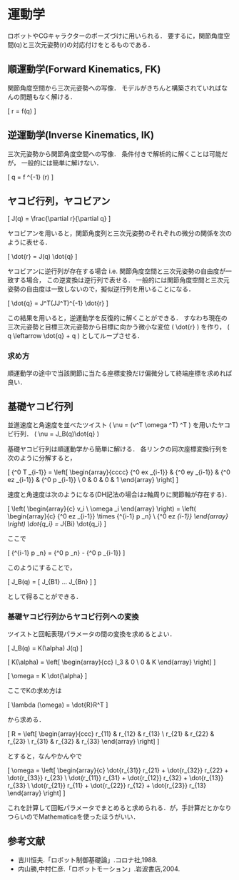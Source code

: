 # 運動学

ロボットやCGキャラクターのポーズづけに用いられる．
要するに，関節角度空間\(q\)と三次元姿勢\(r\)の対応付けをとるものである．


## 順運動学(Forward Kinematics, FK)

関節角度空間から三次元姿勢への写像．
モデルがきちんと構築されていればなんの問題もなく解ける．

\[ r = f(q) \]

## 逆運動学(Inverse Kinematics, IK)

三次元姿勢から関節角度空間への写像．
条件付きで解析的に解くことは可能だが，
一般的には簡単に解けない．

\[ q = f ^{-1} (r) \]



## ヤコビ行列，ヤコビアン

\[ J(q) = \frac{\partial r}{\partial q} \]

ヤコビアンを用いると，関節角度列と三次元姿勢のそれぞれの微分の関係を次のように表せる．

\[ \dot{r} = J(q) \dot{q} \]

ヤコビアンに逆行列が存在する場合 i.e. 関節角度空間と三次元姿勢の自由度が一致する場合，
この逆変換は逆行列で表せる．
一般的には関節角度空間と三次元姿勢の自由度は一致しないので，擬似逆行列を用いることになる．

\[ \dot{q} = J^T(JJ^T)^{-1} \dot{r} \]

この結果を用いると，逆運動学を反復的に解くことができる．
すなわち現在の三次元姿勢と目標三次元姿勢から目標に向かう微小な変位
\( \dot{r} \)
を作り，
\( q \leftarrow \dot{q} + q \)
としてループさせる．

### 求め方

順運動学の途中で当該関節に当たる座標変換だけ偏微分して終端座標を求めれば良い．


## 基礎ヤコビ行列

並進速度と角速度を並べたツイスト
\( \nu = (v^T \omega ^T) ^T \)
を用いたヤコビ行列．
\( \nu = J_B(q)\dot{q} \)

基礎ヤコビ行列は順運動学から簡単に解ける．
各リンクの同次座標変換行列を次のように分解すると，

\[ {^0 T _{i-1}} = \left[ \begin{array}{cccc} {^0 ex _{i-1}} & {^0 ey _{i-1}} & {^0 ez _{i-1}} & {^0 p _{i-1}} \\ 0 & 0 & 0 & 1 \end{array} \right] \]

速度と角速度は次のようになる(DH記法の場合はz軸周りに関節軸が存在する)．

\[ \left( \begin{array}{c} v_i \\ \omega _i \end{array} \right) = \left( \begin{array}{c} {^0 ez _{i-1}} \times {^{i-1} p _n} \\ {^0 ez _{i-1}} \end{array} \right) \dot{q_i} = J_{Bi} \dot{q_i} \]

ここで

\[ {^{i-1} p _n} = {^0 p _n} - {^0 p _{i-1}} \]

このようにすることで，

\[ J_B(q) = [ J_{B1} ... J_{Bn} ] \]

として得ることができる．


### 基礎ヤコビ行列からヤコビ行列への変換

ツイストと回転表現パラメータの間の変換を求めるとよい．

\[ J_B(q) = K(\alpha) J(q) \]

\[ K(\alpha) = \left[ \begin{array}{cc} I_3 & 0 \\ 0 & K \end{array} \right] \]

\[ \omega = K \dot{\alpha} \]

ここでKの求め方は

\[ \lambda (\omega) = \dot{R}R^T \]

から求める．

\[ R = \left[ \begin{array}{ccc} r_{11} & r_{12} & r_{13} \\ r_{21} & r_{22} & r_{23} \\  r_{31} & r_{32} & r_{33} \end{array} \right] \]

とすると，なんやかんやで

\[ \omega = \left[ \begin{array}{c} \dot{r_{31}} r_{21} + \dot{r_{32}} r_{22} + \dot{r_{33}} r_{23} \\ \dot{r_{11}} r_{31} + \dot{r_{12}} r_{32} + \dot{r_{13}} r_{33} \\ \dot{r_{21}} r_{11} + \dot{r_{22}} r_{12} + \dot{r_{23}} r_{13} \end{array} \right] \]

これを計算して回転パラメータでまとめると求められる．が，手計算だとかなりつらいのでMathematicaを使ったほうがいい．


## 参考文献

- 吉川恒夫.「ロボット制御基礎論」.コロナ社,1988.
- 内山勝,中村仁彦.「ロボットモーション」.岩波書店,2004.
